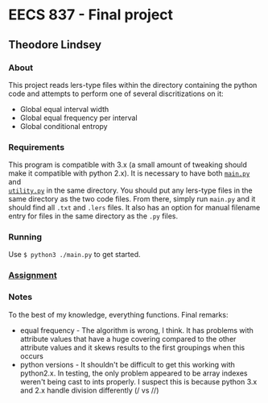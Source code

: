 # EECS 837 - Final project
## Theodore Lindsey

### About

This project reads lers-type files within the directory containing the python code and attempts to perform one of several discritizations on it:

* Global equal interval width
* Global equal frequency per interval
* Global conditional entropy

### Requirements

This program is compatible with 3.x (a small amount of tweaking should make it compatible with python
2.x). It is necessary to have both 
[```main.py```](https://github.com/RagingRoosevelt/eecs837_global-discretization/blob/master/main.py) 
and  
[```utility.py```](https://github.com/RagingRoosevelt/eecs837_global-discretization/blob/master/utility.py) 
in the same directory.  You should put any lers-type files in the same directory
as the two code files.  From there, simply run ```main.py``` and it should find
all ```.txt``` and ```.lers``` files.  It also has an option for manual filename 
entry for files in the same directory as the ```.py``` files.

### Running

Use ```$ python3 ./main.py``` to get started.

### [Assignment](http://people.eecs.ku.edu/~jerzy/proj-837.pdf)

### Notes

To the best of my knowledge, everything functions. Final remarks:
* equal frequency - The algorithm is wrong, I think.  It has problems with attribute values that have a huge covering compared to the other attribute values and it skews results to the first groupings when this occurs
* python versions - It shouldn't be difficult to get this working with python2.x.  In testing, the only problem appeared to be array indexes weren't being cast to ints properly.  I suspect this is because python 3.x and 2.x handle division differently (/ vs //)